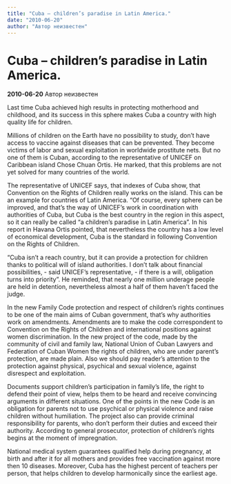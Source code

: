 ```yaml
---
title: "Cuba – children’s paradise in Latin America."
date: "2010-06-20"
author: "Автор неизвестен"
---
```


# Cuba – children’s paradise in Latin America.

**2010-06-20** Автор неизвестен

Last time Cuba achieved high results in protecting motherhood and childhood, and its success in this sphere makes Cuba a country with high quality life for children.

Millions of children on the Earth have no possibility to study, don’t have access to vaccine against diseases that can be prevented. They become victims of labor and sexual exploitation in worldwide prostitute nets. But no one of them is Cuban, according to the representative of UNICEF on Caribbean island Chose Chuan Ortis. He marked, that this problems are not yet solved for many countries of the world.

The representative of UNICEF says, that indexes of Cuba show, that Convention on the Rights of Children really works on the island. This can be an example for countries of Latin America. “Of course, every sphere can be improved, and that’s the way of UNICEF’s work in coordination with authorities of Cuba, but Cuba is the best country in the region in this aspect, so it can really be called “a children’s paradise in Latin America”. In his report in Havana Ortis pointed, that nevertheless the country has a low level of economical development, Cuba is the standard in following Convention on the Rights of Children.

 “Cuba isn’t a reach country, but it can provide a protection for children thanks to political will of island authorities. I don’t talk about financial possibilities, - said UNICEF’s representative, - if there is a will, obligation turns into priority”. He reminded, that nearly one million underage people are held in detention, nevertheless almost a half of them haven’t faced the judge.

In the new Family Code protection and respect of children’s rights continues to be one of the main aims of Cuban government, that’s why authorities work on amendments. Amendments are to make the code correspondent to Convention on the Rights of Children and international positions against women discrimination. In the new project of the code, made by the community of civil and family law, National Union of Cuban Lawyers and Federation of Cuban Women the rights of children, who are under parent’s protection, are made plain. Also we should pay reader’s attention to the protection against physical, psychical and sexual violence, against disrespect and exploitation.

Documents support children’s participation in family’s life, the right to defend their point of view, helps them to be heard and receive convincing arguments in different situations. One of the points in the new Code is an obligation for parents not to use psychical or physical violence and raise children without humiliation. The project also can provide criminal responsibility for parents, who don’t perform their duties and exceed their authority. According to general prosecutor, protection of children’s rights begins at the moment of impregnation.

National medical system guarantees qualified help during pregnancy, at birth and after it for all mothers and provides free vaccination against more then 10 diseases. Moreover, Cuba has the highest percent of teachers per person, that helps children to develop harmonically since the earliest age.